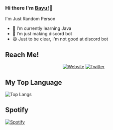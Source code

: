 ### Hi there I'm [Bayu!](https://bayuu.xyz)👋
I'm Just Random Person<br>

- 🌱 I’m currently learning Java
- 🤖 I’m just making discord bot
- 😄 Just to be clear, I'm not good at discord bot

## Reach Me!
<p align="center">
<a href="https://bayuu.xyz"><img alt="Website" src="https://img.shields.io/badge/WEBSITE-bayuu.xyz-blue?style=for-the-badge&logo=google-chrome"></a>
<a href="https://twitter.com/BayuBatam2008?s=09"><img alt="Twitter" src="https://img.shields.io/badge/TWITTER-BayuBatam2008-informational?style=for-the-badge&logo=twitter"></a>
</p>

## My Top Language
![Top Langs](https://ghsts.bayuu.xyz/api/top-langs/?username=BayuBatam2008&layout=compact&theme=vue-dark)

## Spotify
[![Spotify](https://spotifynp.bayuu.xyz/api/spotify)](https://open.spotify.com/user/pbly8pk829ntmv3b7c1uppy00)
